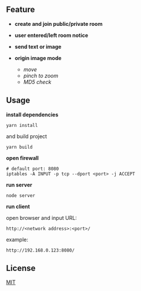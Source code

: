 ## Feature

* **create and join public/private room**

* **user entered/left room notice**

* **send text or image**

* **origin image mode**

  * *move*
  * *pinch to zoom*
  * *MD5 check*


## Usage

**install dependencies**

```shell
yarn install
```

and build project

```shell
yarn build
```

**open firewall**

```shell
# default port: 8080
iptables -A INPUT -p tcp --dport <port> -j ACCEPT
```

**run server**

```shell
node server
```

**run client**

open browser and input URL:

```
http://<network address>:<port>/
```

example:

```
http://192.168.0.123:8080/
```

## License

[MIT](https://github.com/asahiP/vue-chat-room/blob/master/LICENSE)

